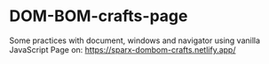 # DOM-BOM-crafts-page
Some practices with document, windows and navigator using vanilla JavaScript
Page on: https://sparx-dombom-crafts.netlify.app/

